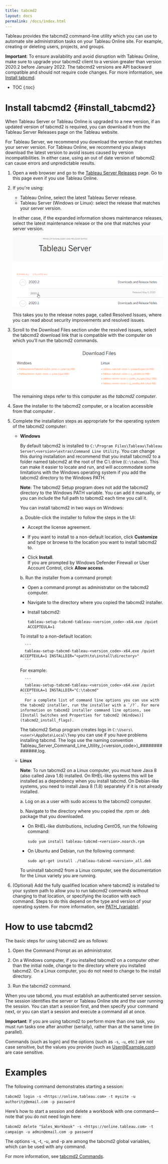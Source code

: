 ```yaml
---
title: tabcmd2
layout: docs
permalink: /docs/index.html
---
```


Tableau provides the tabcmd2 command-line utility which you can use to automate site administration tasks on your Tableau Online site. For example, creating or deleting users, projects, and groups.

<div class="alert alert-info">
<strong>Important</strong>: To ensure availability and avoid disruption with Tableau Online, make sure to upgrade your tabcmd2 client to a version greater than version 2020.2 before January 2022. The tabcmd2 versions are API backward compatible and should not require code changes. For more information, see <a href="#install_tabcmd2">Install tabcmd</a>.
</div>

* TOC
{:toc}

# Install tabcmd2 {#install_tabcmd2}

When Tableau Server or Tableau Online is upgraded to a new version, if an updated version of tabcmd2 is required, you can download it from the Tableau Server Releases page on the Tableau website.

For Tableau Server, we recommend you download the version that matches your server version. For Tableau Online, we recommend you always download the latest version to avoid issues caused by version incompatibilities. In either case, using an out of date version of tabcmd2 can cause errors and unpredictable results.

1. Open a web browser and go to the [Tableau Server Releases](https://www.tableau.com/support/releases/server?_ga=2.51032878.601314143.1643046979-174841.1636564315) page. Go to this page even if you use Tableau Online.

1. If you're using:

   * Tableau Online, select the latest Tableau Server release.
   * Tableau Server (Windows or Linux): select the release that matches your server version.

    In either case, if the expanded information shows maintenance releases, select the latest maintenance release or the one that matches your server version.

    ![Select the server version you use (latest release for Tableau Online)](../assets/img/tabcmd_download1.png)

    This takes you to the release notes page, called Resolved Issues, where you can read about security improvements and resolved issues.

1. Scroll to the Download Files section under the resolved issues, select the tabcmd2 download link that is compatible with the computer on which you’ll run the tabcmd2 commands.

    ![Select the tabcmd2 installer for the computer you'll use it on (32- or 64-bit)](../assets/img/tabcmd_download.png)

    The remaining steps refer to this computer as _the tabcmd2 computer_.

1. Save the installer to the tabcmd2 computer, or a location accessible from that computer .

1. Complete the installation steps as appropriate for the operating system of the tabcmd2 computer:

    * **Windows**

        By default tabcmd2 is installed to ```C:\Program Files\Tableau\Tableau Server\<version>\extras\Command Line Utility```. You can change this during installation and recommend that you install tabcmd2 to a folder named tabcmd2 at the root of the C:\ drive (`C:\tabcmd)`. This can make it easier to locate and run, and will accommodate some limitations with the Windows operating system if you add the tabcmd2 directory to the Windows PATH.


        <div class="alert alert-info"><strong>Note</strong>: The tabcmd2 Setup program does not add the tabcmd2 directory to the Windows PATH variable. You can add it manually, or you can include the full path to tabcmd2 each time you call it.</div>

        You can install tabcmd2 in two ways on Windows:

        a. Double-click the installer to follow the steps in the UI:

       * Accept the license agreement.

       * If you want to install to a non-default location, click **Customize** and type or browse to the location you want to install tabcmd2 to.

       * Click **Install**.     
  If you are prompted by Windows Defender Firewall or User Account Control, click **Allow access**.

        b. Run the installer from a command prompt:

        * Open a command prompt as administrator on the tabcmd2 computer.

        * Navigate to the directory where you copied the tabcmd2 installer.

        * Install tabcmd2:

            ```
            tableau-setup-tabcmd-tableau-<version_code>-x64.exe /quiet ACCEPTEULA=1
            ```
        To install to a non-default location:

            ```
            tableau-setup-tabcmd-tableau-<version_code>-x64.exe /quiet ACCEPTEULA=1 INSTALLDIR="<path\to\install\directory>"
            ```
        For example:

            ```
            tableau-setup-tabcmd-tableau-<version_code>-x64.exe /quiet ACCEPTEULA=1 INSTALLDIR="C:\tabcmd"
            ```
            For a complete list of command line options you can use with the tabcmd2 installer, run the installer with a `/?`. For more information on tabcmd2 installer command line options, see [Install Switches and Properties for tabcmd2 (Windows)](tabcmd2_install_flags).

        The tabcmd2 Setup program creates logs in `C:\Users\<user>\AppData\Local\Temp` you can use if you have problems installing tabcmd. The logs use the naming convention Tableau_Server_Command_Line_Utility_(<version_code>)_##############.log.


    * **Linux**
  
        <div class="alert alert-info"><strong>Note</strong>: To run tabcmd2 on a Linux computer, you must have Java 8 (also called Java 1.8) installed. On RHEL-like systems this will be installed as a dependency when you install tabcmd. On Debian-like systems, you need to install Java 8 (1.8) separately if it is not already installed.</div>

        a. Log on as a user with sudo access to the tabcmd2 computer.

        b. Navigate to the directory where you copied the .rpm or .deb package that you downloaded.

        * On RHEL-like distributions, including CentOS, run the following command:

            ```sudo yum install tableau-tabcmd-<version>.noarch.rpm```

        * On Ubuntu and Debian, run the following command:

            ```sudo apt-get install ./tableau-tabcmd-<version>_all.deb```

        To uninstall tabcmd2 from a Linux computer, see the documentation for the Linux variety you are running.

2. (Optional) Add the fully qualified location where tabcmd2 is installed to your system path to allow you to run tabcmd2 commands without changing to that location, or specifying the location with each command. Steps to do this depend on the type and version of your operating system. For more information, see [PATH_(variable)](https://en.wikipedia.org/wiki/PATH_(variable)).

# How to use tabcmd2
The basic steps for using tabcmd2 are as follows:

1. Open the Command Prompt as an administrator.

2. On a Windows computer, if you installed tabcmd2 on a computer other than the initial node, change to the directory where you installed tabcmd2.
On a Linux computer, you do not need to change to the install directory.

3. Run the tabcmd2 command.

When you use tabcmd, you must establish an authenticated server session. The session identifies the server or Tableau Online site and the user running the session. You can start a session first, and then specify your command next, or you can start a session and execute a command all at once.

<div class="alert alert-info"><strong>Important</strong>: If you are using tabcmd2 to perform more than one task, you must run tasks one after another (serially), rather than at the same time (in parallel).</div>

Commands (such as login) and the options (such as `-s`, `-u`, etc.) are not case sensitive, but the values you provide (such as User@Example.com) are case sensitive.

# Examples
The following command demonstrates starting a session:

```tabcmd2 login -s <https://online.tableau.com> -t mysite -u authority@email.com -p password```

Here’s how to start a session and delete a workbook with one command—note that you do not need login here:

```tabcmd2 delete "Sales_Workbook" -s <https://online.tableau.com> -t campaign -u admin@email.com -p password```

The options -s, -t, -u, and -p are among the tabcmd2 global variables, which can be used with any command.

For more information, see [tabcmd2 Commands](tabcmd2_cmd).
